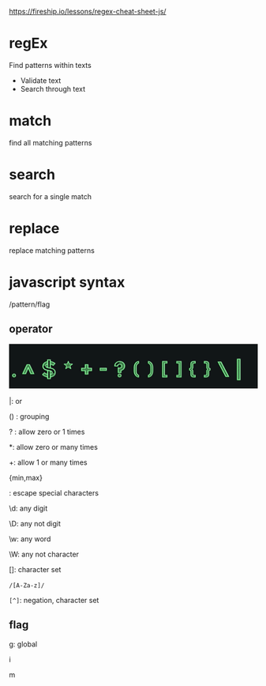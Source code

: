 https://fireship.io/lessons/regex-cheat-sheet-js/

# regEx

Find patterns within texts

- Validate text
- Search through text

# match

find all matching patterns

# search 

search for a single match

# replace

replace matching patterns

# javascript syntax

/pattern/flag

## operator

![image-20200825131928971](assets/regEx/image-20200825131928971.png)

|: or

() : grouping

? : allow zero or 1 times

*:  allow zero or many times

+:  allow 1 or many times

{min,max}

\: escape special characters

\d: any digit

\D: any not digit

\w:  any word

\W: any not character

[]: character set

`/[A-Za-z]/`

`[^]`: negation, character set

## flag

g: global

i

m

